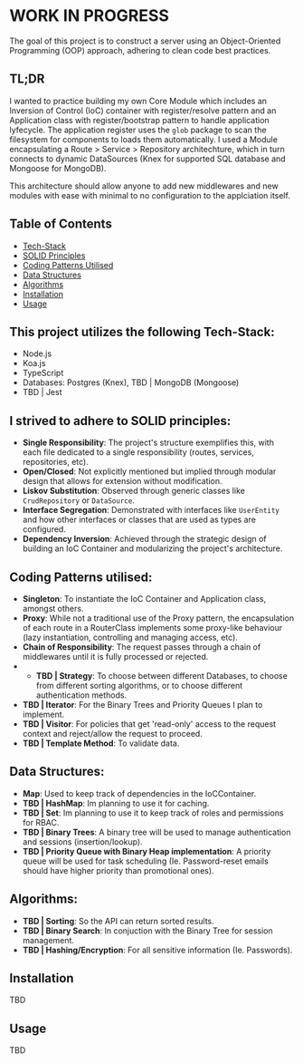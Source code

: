 # WORK IN PROGRESS
The goal of this project is to construct a server using an Object-Oriented Programming (OOP) approach, adhering to clean code best practices.  

## TL;DR
I wanted to practice building my own Core Module which includes an Inversion of Control (IoC) container with register/resolve pattern and an Application class with register/bootstrap pattern to handle application lyfecycle.
The application register uses the `glob` package to scan the filesystem for components to loads them automatically.
I used a Module encapsulating a Route > Service > Repository architechture, which in turn connects to dynamic DataSources (Knex for supported SQL database and Mongoose for MongoDB).

This architecture should allow anyone to add new middlewares and new modules with ease with minimal to no configuration to the applciation itself.

## Table of Contents
- [Tech-Stack](#this-project-utilizes-the-following-technology-stack)
- [SOLID Principles](#i-strived-to-adhere-to-solid-principles)
- [Coding Patterns Utilised](#coding-patterns-utilised)
- [Data Structures](#data-structures)
- [Algorithms](#algorithms)
- [Installation](#installation)
- [Usage](#usage)

## This project utilizes the following Tech-Stack:
- Node.js
- Koa.js
- TypeScript
- Databases: Postgres (Knex), TBD | MongoDB (Mongoose)
- TBD | Jest

## I strived to adhere to SOLID principles:
- **Single Responsibility**: The project's structure exemplifies this, with each file dedicated to a single responsibility (routes, services, repositories, etc).
- **Open/Closed**: Not explicitly mentioned but implied through modular design that allows for extension without modification.
- **Liskov Substitution**: Observed through generic classes like `CrudRepository` or `DataSource`.
- **Interface Segregation**: Demonstrated with interfaces like `UserEntity` and how other interfaces or classes that are used as types are configured.
- **Dependency Inversion**: Achieved through the strategic design of building an IoC Container and modularizing the project's architecture.

## Coding Patterns utilised:
- **Singleton**: To instantiate the IoC Container and Application class, amongst others.
- **Proxy**: While not a traditional use of the Proxy pattern, the encapsulation of each route in a RouterClass implements some proxy-like behaviour (lazy instantiation, controlling and managing access, etc).
- **Chain of Responsibility**: The request passes through a chain of middlewares until it is fully processed or rejected.
- - **TBD | Strategy**: To choose between different Databases, to choose from different sorting algorithms, or to choose different authentication methods.
- **TBD | Iterator**: For the Binary Trees and Priority Queues I plan to implement.
- **TBD | Visitor**: For policies that get 'read-only' access to the request context and reject/allow the request to proceed.
- **TBD | Template Method**: To validate data.

## Data Structures:
- **Map**: Used to keep track of dependencies in the IoCContainer.
- **TBD | HashMap**: Im planning to use it for caching.
- **TBD | Set**: Im planning to use it to keep track of roles and permissions for RBAC.
- **TBD | Binary Trees**: A binary tree will be used to manage authentication and sessions (insertion/lookup).
- **TBD | Priority Queue with Binary Heap implementation**: A priority queue will be used for task scheduling (Ie. Password-reset emails should have higher priority than promotional ones).

## Algorithms:
- **TBD | Sorting**: So the API can return sorted results.
- **TBD | Binary Search**: In conjuction with the Binary Tree for session management.
- **TBD | Hashing/Encryption**: For all sensitive information (Ie. Passwords).

## Installation
TBD

## Usage
TBD
